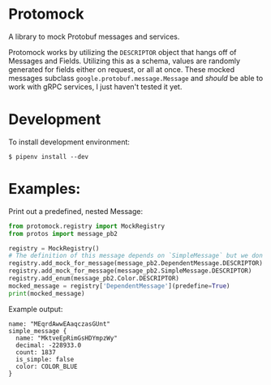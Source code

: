 # Protomock

A library to mock Protobuf messages and services.

Protomock works by utilizing the `DESCRIPTOR` object that hangs off of Messages and Fields. Utilizing this as a schema,
values are randomly generated for fields either on request, or all at once. These mocked messages subclass
`google.protobuf.message.Message` and *should* be able to work with gRPC services, I just haven't tested it yet.

# Development

To install development environment:

    $ pipenv install --dev

# Examples:

Print out a predefined, nested Message:

```python
from protomock.registry import MockRegistry
from protos import message_pb2

registry = MockRegistry()
# The definition of this message depends on `SimpleMessage` but we don't have to add that mock first
registry.add_mock_for_message(message_pb2.DependentMessage.DESCRIPTOR)
registry.add_mock_for_message(message_pb2.SimpleMessage.DESCRIPTOR)
registry.add_enum(message_pb2.Color.DESCRIPTOR)
mocked_message = registry['DependentMessage'](predefine=True)
print(mocked_message)
```

Example output:

```
name: "MEqrdAwwEAaqczasGUnt"
simple_message {
  name: "MktveEpRimGsHDYmpzWy"
  decimal: -228933.0
  count: 1837
  is_simple: false
  color: COLOR_BLUE
}
```
